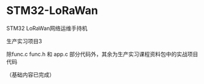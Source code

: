 # STM32-LoRaWan
STM32 LoRaWan网络运维手持机

生产实习项目3

除func.c func.h 和 app.c 部分代码外，其余为生产实习课程资料包中的实战项目代码

（基础内容已完成）
